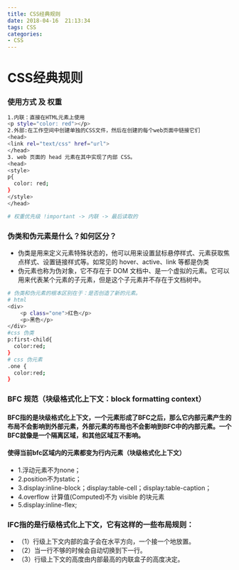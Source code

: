 ```yaml
---
title: CSS经典规则
date: 2018-04-16  21:13:34
tags: CSS
categories: 
- CSS
---
```

#  CSS经典规则

### 使用方式 及 权重
``` bash
1.内联：直接在HTML元素上使用
<p style="color: red"></p>
2.外部:在工作空间中创建单独的CSS文件，然后在创建的每个web页面中链接它们
<head>
<link rel="text/css" href="url">
</head>
3. web 页面的 head 元素在其中实现了内部 CSS。
<head>
<style>
p{
  color: red;
}
</style>
</head>

# 权重优先级 !important -> 内联 -> 最后读取的
```

### 伪类和伪元素是什么？如何区分？
* 伪类是用来定义元素特殊状态的，他可以用来设置鼠标悬停样式、元素获取焦点样式、设置链接样式等。如常见的 hover、active、link 等都是伪类
*  伪元素也称为伪对象，它不存在于 DOM 文档中、是一个虚拟的元素。它可以用来代表某个元素的子元素，但是这个子元素并不存在于文档树中。

``` bash
# 伪类和伪元素的根本区别在于：是否创造了新的元素。
# html 
<div>
    <p class="one">红色</p>
    <p>黑色</p>
</div>
#css 伪类
p:first-child{
  color:red;
}
# css 伪元素
.one {
  color:red;
}

```
### BFC 规范（块级格式化上下文：block formatting context）
#### BFC指的是块级格式化上下文，一个元素形成了BFC之后，那么它内部元素产生的布局不会影响到外部元素，外部元素的布局也不会影响到BFC中的内部元素。一个BFC就像是一个隔离区域，和其他区域互不影响。
#### 使得当前bfc区域内的元素都变为行内元素（块级格式化上下文）
* 1.浮动元素不为none；
* 2.position不为static；
* 3.display:inline-block；display:table-cell；display:table-caption；
* 4.overflow 计算值(Computed)不为 visible 的块元素
* 5.display:inline-flex;

### IFC指的是行级格式化上下文，它有这样的一些布局规则：
* （1）行级上下文内部的盒子会在水平方向，一个接一个地放置。
* （2）当一行不够的时候会自动切换到下一行。
* （3）行级上下文的高度由内部最高的内联盒子的高度决定。










